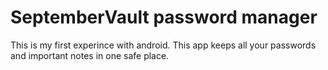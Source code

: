 # SeptemberVault password manager
This is my first experince with android.
This app keeps all your passwords and important notes in one safe place.
